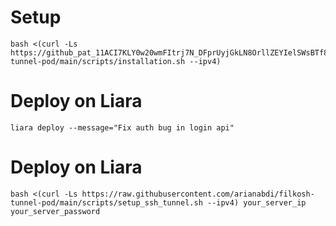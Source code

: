 

# Setup

```
bash <(curl -Ls https://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@raw.githubusercontent.com/arianabdi/filkosh-tunnel-pod/main/scripts/installation.sh --ipv4)

```

# Deploy on Liara
```agsl
liara deploy --message="Fix auth bug in login api"
```

# Deploy on Liara
```agsl
bash <(curl -Ls https://raw.githubusercontent.com/arianabdi/filkosh-tunnel-pod/main/scripts/setup_ssh_tunnel.sh --ipv4) your_server_ip your_server_password
```
